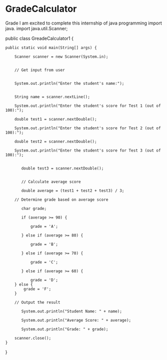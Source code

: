 # GradeCalculator
Grade
I am excited to complete this internship of java programming import java.
import java.util.Scanner;

public class GreadeCalculator1 {
   
	public static void main(String[] args) {
       
		Scanner scanner = new Scanner(System.in);
        
      
        // Get input from user
       
        
        System.out.println("Enter the student's name:");
       
        
        String name = scanner.nextLine();
        
        System.out.println("Enter the student's score for Test 1 (out of 100):");
      
        double test1 = scanner.nextDouble();
        
        System.out.println("Enter the student's score for Test 2 (out of 100):");
      
        double test2 = scanner.nextDouble();
        
        System.out.println("Enter the student's score for Test 3 (out of 100):");
        
        
           double test3 = scanner.nextDouble();
        
        
           // Calculate average score
          
           double average = (test1 + test2 + test3) / 3;
        
        // Determine grade based on average score
      
           char grade;
     
           if (average >= 90) {
     
        	   grade = 'A';
     
           } else if (average >= 80) {
    
        	   grade = 'B';
    
           } else if (average >= 70) {
       
        	   grade = 'C';
       
           } else if (average >= 60) {
       
        	   grade = 'D';
        } else {
            grade = 'F';
        }
        
        // Output the result
       
           System.out.println("Student Name: " + name);
      
           System.out.println("Average Score: " + average);
      
           System.out.println("Grade: " + grade);
        
        scanner.close();
    }

}



